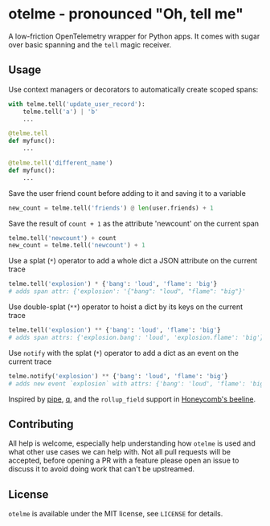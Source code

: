 # otelme - pronounced "Oh, tell me"

A low-friction OpenTelemetry wrapper for Python apps. It comes with sugar over basic spanning and the `tell` magic receiver.

## Usage

Use context managers or decorators to automatically create scoped spans:

```python
with telme.tell('update_user_record'):
    telme.tell('a') | 'b'
    ...

@telme.tell
def myfunc():
    ...

@telme.tell('different_name')
def myfunc():
    ...
```

Save the user friend count before adding to it and saving it to a variable

```python
new_count = telme.tell('friends') @ len(user.friends) + 1
```

Save the result of `count + 1` as the attribute 'newcount' on the current span

```python
telme.tell('newcount') + count
new_count = telme.tell('newcount') + 1
```

Use a splat (`*`) operator to add a whole dict a JSON attribute on the current trace

```python
telme.tell('explosion') * {'bang': 'loud', 'flame': 'big'}
# adds span attr: {'explosion': '{"bang": "loud", "flame": "big"}'
```

Use double-splat (`**`) operator to hoist a dict by its keys on the current trace

```python
telme.tell('explosion') ** {'bang': 'loud', 'flame': 'big'}
# adds span attrs: {'explosion.bang': 'loud', 'explosion.flame': 'big'}
```

Use `notify` with the splat (`*`) operator to add a dict as an event on the current trace

```python
telme.notify('explosion') ** {'bang': 'loud', 'flame': 'big'}
# adds new event `explosion` with attrs: {'bang': 'loud', 'flame': 'big'}
```

Inspired by [pipe](https://github.com/JulienPalard/Pipe), [q](https://github.com/zestyping/q), and the `rollup_field` support in [Honeycomb's beeline](https://docs.honeycomb.io/getting-data-in/python/beeline/).

## Contributing

All help is welcome, especially help understanding how `otelme` is used and what other use cases we can help with. Not all pull requests will be accepted, before opening a PR with a feature please open an issue to discuss it to avoid doing work that can't be upstreamed.

## License

`otelme` is available under the MIT license, see `LICENSE` for details.
